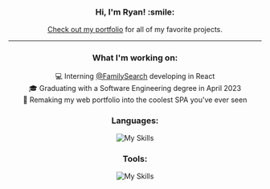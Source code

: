<div align="center">
<h3><b>Hi, I'm Ryan! :smile:</b></h3>

<a href="https://ryanbey.github.io/portfolio/" target="_blank">Check out my portfolio</a> for all of my favorite projects.
<hr>

<h3> What I'm working on:</h3>

:computer: Interning <a href="https://github.com/familysearch" target="_blank">@FamilySearch</a> developing in React<br>
:mortar_board: Graduating with a Software Engineering degree in April 2023<br>
:exploding_head: Remaking my web portfolio into the coolest SPA you've ever seen<br>

<h3>Languages:</h3>

![My Skills](https://skillicons.dev/icons?i=html,css,js,ts,sass,java,php,cpp)

<h3>Tools:</h3>

![My Skills](https://skillicons.dev/icons?i=react,angular,bootstrap,nodejs,express,firebase,mongo,heroku,mysql,vscode,androidstudio,jest,git,ps,xd,figma&perline=8)<br>
</div>

<!--
<p><img src="https://github-readme-stats.vercel.app/api/top-langs?username=ryanbey&show_icons=true&theme=github_dark&locale=en&layout=compact" alt="ryanbey github most used languages" /></p>
  
- 🔭 I’m currently working on ...
- 🌱 I’m currently learning ...
- 👯 I’m looking to collaborate on ...
- 🤔 I’m looking for help with ...
- 💬 Ask me about ...
- 📫 How to reach me: ...
- 😄 Pronouns: ...
- ⚡ Fun fact: ...
-->
